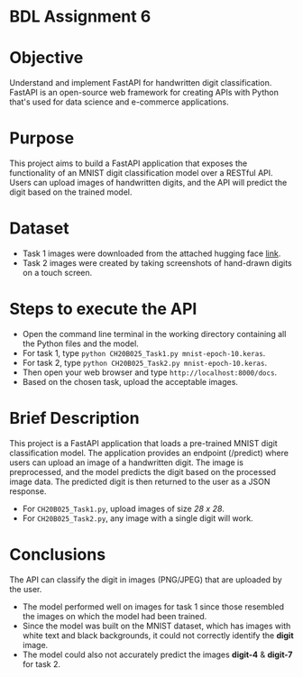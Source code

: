 # BDL Assignment 6

# Objective
Understand and implement FastAPI for handwritten digit classification. 
FastAPI is an open-source web framework for creating APIs with Python that's used for data science and e-commerce applications.

# Purpose
This project aims to build a FastAPI application that exposes the functionality of an MNIST digit classification model over a RESTful API. 
Users can upload images of handwritten digits, and the API will predict the digit based on the trained model.

# Dataset
- Task 1 images were downloaded from the attached hugging face [link](https://huggingface.co/datasets/mnist).
- Task 2 images were created by taking screenshots of hand-drawn digits on a touch screen.

# Steps to execute the API
- Open the command line terminal in the working directory containing all the Python files and the model.
- For task 1, type `python CH20B025_Task1.py mnist-epoch-10.keras`. 
- For task 2, type `python CH20B025_Task2.py mnist-epoch-10.keras`.
- Then open your web browser and type `http://localhost:8000/docs`.
- Based on the chosen task, upload the acceptable images.

# Brief Description
This project is a FastAPI application that loads a pre-trained MNIST digit classification model. 
The application provides an endpoint (/predict) where users can upload an image of a handwritten digit. 
The image is preprocessed, and the model predicts the digit based on the processed image data. 
The predicted digit is then returned to the user as a JSON response.

- For `CH20B025_Task1.py`, upload images of size *28 x 28*.
- For `CH20B025_Task2.py`, any image with a single digit will work.

# Conclusions
The API can classify the digit in images (PNG/JPEG) that are uploaded by the user. 

- The model performed well on images for task 1 since those resembled the images on which the model had been trained.
- Since the model was built on the MNIST dataset, which has images with white text and black backgrounds, it could not correctly identify the **digit** image.
- The model could also not accurately predict the images **digit-4** & **digit-7** for task 2.

